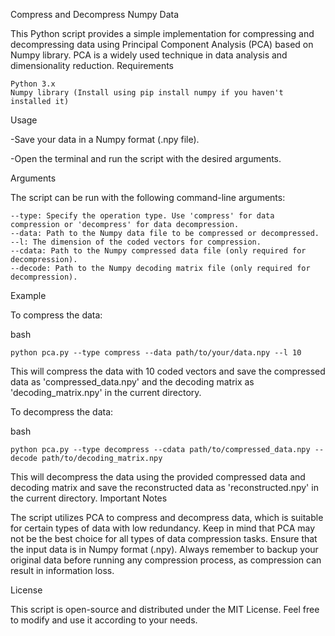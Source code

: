 Compress and Decompress Numpy Data

This Python script provides a simple implementation for compressing and decompressing data using Principal Component Analysis (PCA) based on Numpy library. PCA is a widely used technique in data analysis and dimensionality reduction.
Requirements

    Python 3.x
    Numpy library (Install using pip install numpy if you haven't installed it)

Usage

-Save your data in a Numpy format (.npy file).

-Open the terminal and run the script with the desired arguments.

Arguments

The script can be run with the following command-line arguments:

    --type: Specify the operation type. Use 'compress' for data compression or 'decompress' for data decompression.
    --data: Path to the Numpy data file to be compressed or decompressed.
    --l: The dimension of the coded vectors for compression.
    --cdata: Path to the Numpy compressed data file (only required for decompression).
    --decode: Path to the Numpy decoding matrix file (only required for decompression).

Example

To compress the data:

bash

    python pca.py --type compress --data path/to/your/data.npy --l 10

This will compress the data with 10 coded vectors and save the compressed data as 'compressed_data.npy' and the decoding matrix as 'decoding_matrix.npy' in the current directory.

To decompress the data:

bash

    python pca.py --type decompress --cdata path/to/compressed_data.npy --decode path/to/decoding_matrix.npy

This will decompress the data using the provided compressed data and decoding matrix and save the reconstructed data as 'reconstructed.npy' in the current directory.
Important Notes

The script utilizes PCA to compress and decompress data, which is suitable for certain types of data with low redundancy. Keep in mind that PCA may not be the best choice for all types of data compression tasks.
Ensure that the input data is in Numpy format (.npy).
Always remember to backup your original data before running any compression process, as compression can result in information loss.

License

This script is open-source and distributed under the MIT License. Feel free to modify and use it according to your needs.
